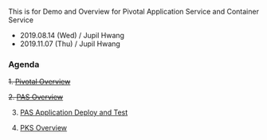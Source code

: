 This is for Demo and Overview for Pivotal Application Service and Container Service

- 2019.08.14 (Wed) / Jupil Hwang
- 2019.11.07 (Thu) / Jupil Hwang

### Agenda
<del>1. [Pivotal Overview](docs/1.pivotal_overview.md)</del>

<del>2. [PAS Overview](docs/2.pas_overview.md)</deol>

3. [PAS Application Deploy and Test](docs/3.pas_workshop.md)

4. [PKS Overview](docs/4.pks_overview.md)
